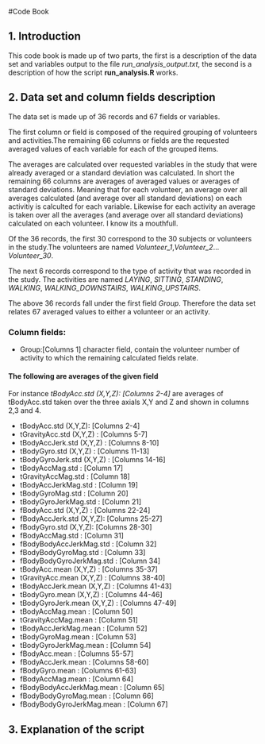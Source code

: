 #Code Book

## 1. Introduction

This code book is made up of two parts, the first is a description of the 
data set and variables output to the file _run\_analysis\_output.txt_, the 
second is a description of how the script __run\_analysis.R__ works.

## 2. Data set and column fields description

The data set is made up of 36 records and 67 fields or variables.

The first column or field is composed of the required grouping of volunteers and 
activities.The remaining 66 columns or fields are the requested averaged
values of each variable for each of the grouped items.

The averages are calculated over requested variables in the study that were 
already averaged or a standard deviation was calculated.
In short the remaining 66 columns are averages of averaged values or averages
of standard deviations. Meaning that for each volunteer, an average over all 
averages calculated (and average over all standard deviations) on each activitiy
is calculted for each variable. Likewise for each activity an average is taken
over all the averages (and average over all standard deviations) calculated on
each volunteer. I know its a mouthfull.

Of the 36 records, the first 30 correspond to the 30 subjects or volunteers
in the study.The volunteers are named _Volunteer\_1_,_Volunteer\_2_...
_Volunteer\_30_.

The next 6 records correspond to the type of activity that was recorded in the
study. The activities are named _LAYING_, _SITTING_, _STANDING_, _WALKING_,
 _WALKING\_DOWNSTAIRS_, _WALKING\_UPSTAIRS_.
 
The above 36 records fall under the first field _Group_. Therefore the data set
relates 67 averaged values to either a volunteer or an activity.

### Column fields:

* Group:[Columns 1] character field, contain the volunteer number of activity 
to which the remaining calculated fields relate.

#### The following are averages of the given field

For instance _tBodyAcc.std (X,Y,Z): [Columns 2-4]_ are averages of tBodyAcc.std
taken over the three axials X,Y and Z and shown in columns 2,3 and 4.

* tBodyAcc.std (X,Y,Z): [Columns 2-4]
* tGravityAcc.std (X,Y,Z) : [Columns 5-7]
* tBodyAccJerk.std (X,Y,Z) : [Columns 8-10]
* tBodyGyro.std (X,Y,Z) : [Columns 11-13]
* tBodyGyroJerk.std (X,Y,Z) : [Columns 14-16]
* tBodyAccMag.std : [Column 17]
* tGravityAccMag.std : [Column 18]
* tBodyAccJerkMag.std : [Column 19]
* tBodyGyroMag.std : [Column 20]
* tBodyGyroJerkMag.std : [Column 21]
* fBodyAcc.std (X,Y,Z) : [Columns 22-24]
* fBodyAccJerk.std (X,Y,Z): [Columns 25-27]
* fBodyGyro.std (X,Y,Z): [Columns 28-30]
* fBodyAccMag.std : [Column 31]
* fBodyBodyAccJerkMag.std : [Column 32]
* fBodyBodyGyroMag.std : [Column 33]
* fBodyBodyGyroJerkMag.std : [Column 34]
* tBodyAcc.mean (X,Y,Z) : [Columns 35-37]
* tGravityAcc.mean (X,Y,Z) : [Columns 38-40]
* tBodyAccJerk.mean (X,Y,Z) : [Columns 41-43]
* tBodyGyro.mean (X,Y,Z) : [Columns 44-46]
* tBodyGyroJerk.mean (X,Y,Z) : [Columns 47-49]
* tBodyAccMag.mean : [Column 50]
* tGravityAccMag.mean : [Column 51]
* tBodyAccJerkMag.mean : [Column 52]
* tBodyGyroMag.mean : [Column 53]
* tBodyGyroJerkMag.mean : [Column 54]
* fBodyAcc.mean : [Columns 55-57]
* fBodyAccJerk.mean : [Columns 58-60]
* fBodyGyro.mean : [Columns 61-63]
* fBodyAccMag.mean : [Column 64]
* fBodyBodyAccJerkMag.mean : [Column 65]
* fBodyBodyGyroMag.mean : [Column 66]
* fBodyBodyGyroJerkMag.mean : [Column 67]

## 3. Explanation of the script











